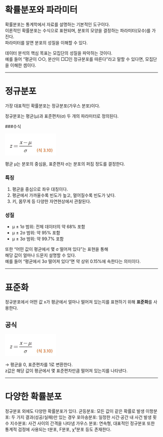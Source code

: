 # 확률분포와 파라미터  

확률분포는 통계학에서 자료를 설명하는 기본적인 도구이다.  
이론적인 확률분포는 수식으로 표현되며, 분포의 모양을 결정하는 파라미터(모수)를 가진다.  
파라미터를 알면 분포의 성질을 이해할 수 있다.  

데이터 분석의 핵심 목표는 모집단의 성질을 파악하는 것이다.  
예를 들어 “평균이 ○○, 분산이 □□인 정규분포를 따른다”라고 말할 수 있다면, 모집단을 이해한 셈이다.  

---

# 정규분포  

가장 대표적인 확률분포는 정규분포(가우스 분포)이다.  

정규분포는 평균(μ)과 표준편차(σ) 두 개의 파라미터로 정의된다.  

###수식 

![정규분포 그래프](https://github.com/hamin32/-3-/blob/9e3d8b59db0a778be241494da4ff4d7b52dd0c26/image.png?raw=true)

평균 μ는 분포의 중심을, 표준편차 σ는 분포의 퍼짐 정도를 결정한다.  

### 특징  
1. 평균을 중심으로 좌우 대칭이다.  
2. 평균에서 가까울수록 빈도가 높고, 멀어질수록 빈도가 낮다.  
3. 키, 몸무게 등 다양한 자연현상에서 관찰된다.  

### 성질  
- μ ± 1σ 범위: 전체 데이터의 약 68% 포함  
- μ ± 2σ 범위: 약 95% 포함  
- μ ± 3σ 범위: 약 99.7% 포함  

또한 “어떤 값이 평균에서 몇 σ 떨어져 있다”는 표현을 통해  
해당 값이 얼마나 드문지 설명할 수 있다.  
예를 들어 “평균에서 3σ 떨어져 있다”면 약 상위 0.15%에 속한다는 의미이다.  

---

# 표준화  

정규분포에서 어떤 값 x가 평균에서 얼마나 떨어져 있는지를 표현하기 위해 **표준화**를 사용한다.  

## 공식  
![표준화 그해프](https://github.com/hamin32/-3-/blob/4427f5d292483aa295ca590ea3e0414cf746bbdc/image.png?raw=true)

→ 평균을 0, 표준편차를 1로 변환한다.  
z값은 해당 값이 평균에서 몇 표준편차만큼 떨어져 있는지를 나타낸다.  

---

# 다양한 확률분포

정규분포 외에도 다양한 확률분포가 있다.
균등분포: 모든 값이 같은 확률로 발생
이항분포: 두 가지 결과(성공/실패)만 있는 경우
포아송분포: 일정한 시간·공간 내 사건 발생 횟수
지수분포: 사건 사이의 간격을 나타냄
가우스 분포: 연속형, 대표적인 정규분포
또한 통계적 검정에 사용되는 t분포, F분포, χ²분포 등도 존재한다.
